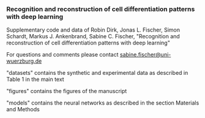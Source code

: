 ### Recognition and reconstruction of cell differentiation patterns with deep learning

Supplementary code and data of Robin Dirk, Jonas L. Fischer, Simon Schardt, Markus J. Ankenbrand, Sabine C. Fischer, "Recognition and reconstruction of cell differentiation patterns with deep learning"

For questions and comments please contact sabine.fischer@uni-wuerzburg.de

"datasets" contains the synthetic and experimental data as described in Table 1 in the main text

"figures" contains the figures of the manuscript

"models" contains the neural networks as described in the section Materials and Methods
